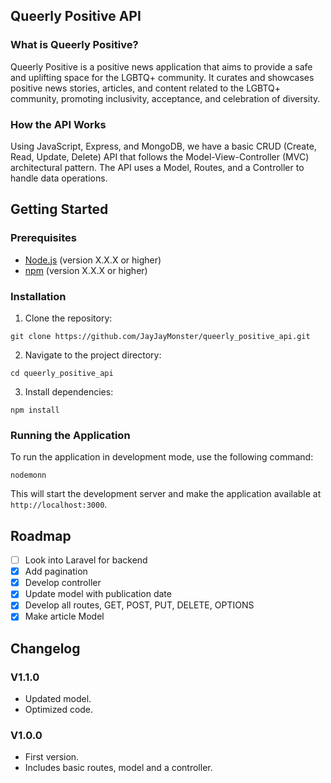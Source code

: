 ## Queerly Positive API

### What is Queerly Positive?

Queerly Positive is a positive news application that aims to provide a safe and uplifting space for the LGBTQ+ community. It curates and showcases positive news stories, articles, and content related to the LGBTQ+ community, promoting inclusivity, acceptance, and celebration of diversity.

### How the API Works

Using JavaScript, Express, and MongoDB, we have a basic CRUD (Create, Read, Update, Delete) API that follows the Model-View-Controller (MVC) architectural pattern. The API uses a Model, Routes, and a Controller to handle data operations.

## Getting Started

### Prerequisites

- [Node.js](https://nodejs.org/) (version X.X.X or higher)
- [npm](https://www.npmjs.com/) (version X.X.X or higher)

### Installation

1. Clone the repository:

```
git clone https://github.com/JayJayMonster/queerly_positive_api.git
```

2. Navigate to the project directory:

```
cd queerly_positive_api
```

3. Install dependencies:

```
npm install
```

### Running the Application

To run the application in development mode, use the following command:

```
nodemonn
```

This will start the development server and make the application available at `http://localhost:3000`.

## Roadmap

- [ ] Look into Laravel for backend
- [x] Add pagination
- [x] Develop controller
- [x] Update model with publication date
- [x] Develop all routes, GET, POST, PUT, DELETE, OPTIONS
- [x] Make article Model

## Changelog

### V1.1.0
- Updated model\.
- Optimized code\.

### V1.0.0
- First version\.
- Includes basic routes, model and a controller\.


